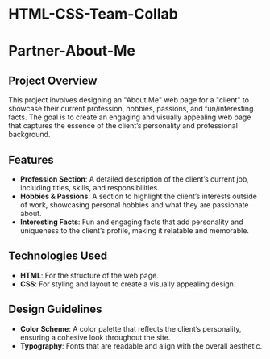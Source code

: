 # HTML-CSS-Team-Collab
# Partner-About-Me
 

## Project Overview  
This project involves designing an "About Me" web page for a "client" to showcase their current profession, hobbies, passions, and fun/interesting facts. The goal is to create an engaging and visually appealing web page that captures the essence of the client’s personality and professional background.  

## Features  
- **Profession Section**: A detailed description of the client’s current job, including titles, skills, and responsibilities.  
- **Hobbies & Passions**: A section to highlight the client’s interests outside of work, showcasing personal hobbies and what they are passionate about.  
- **Interesting Facts**: Fun and engaging facts that add personality and uniqueness to the client’s profile, making it relatable and memorable.  

## Technologies Used  
- **HTML**: For the structure of the web page.  
- **CSS**: For styling and layout to create a visually appealing design.   

## Design Guidelines   
- **Color Scheme**: A color palette that reflects the client’s personality, ensuring a cohesive look throughout the site.  
- **Typography**: Fonts that are readable and align with the overall aesthetic.  

